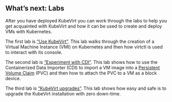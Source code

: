 ## What’s next: Labs

After you have deployed KubeVirt you can work through the labs to help you get acquainted with KubeVirt and how it can be used to create and deploy VMs with Kubernetes.

The first lab is [“Use KubeVirt”](/labs/kubernetes/lab1). This lab walks through the creation of a Virtual Machine Instance (VMI) on Kubernetes and then how virtctl is used to interact with its console.

The second lab is [“Experiment with CDI”](/labs/kubernetes/lab2). This lab shows how to use the Containerized Data Importer (CDI) to import a VM image into a [Persistent Volume Claim](https://kubernetes.io/docs/concepts/storage/persistent-volumes/) (PVC) and then how to attach the PVC to a VM as a block device.

The third lab is [“KubeVirt upgrades”](/labs/kubernetes/lab3). This lab shows how easy and safe is to upgrade the KubeVirt installation with zero down-time.
